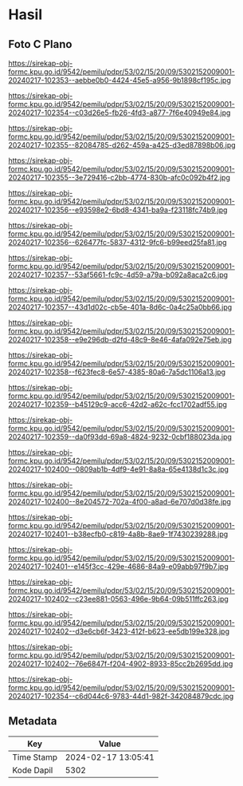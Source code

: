 # Hasil

## Foto C Plano

https://sirekap-obj-formc.kpu.go.id/9542/pemilu/pdpr/53/02/15/20/09/5302152009001-20240217-102353--aebbe0b0-4424-45e5-a956-9b1898cf195c.jpg

https://sirekap-obj-formc.kpu.go.id/9542/pemilu/pdpr/53/02/15/20/09/5302152009001-20240217-102354--c03d26e5-fb26-4fd3-a877-7f6e40949e84.jpg

https://sirekap-obj-formc.kpu.go.id/9542/pemilu/pdpr/53/02/15/20/09/5302152009001-20240217-102355--82084785-d262-459a-a425-d3ed87898b06.jpg

https://sirekap-obj-formc.kpu.go.id/9542/pemilu/pdpr/53/02/15/20/09/5302152009001-20240217-102355--3e729416-c2bb-4774-830b-afc0c092b4f2.jpg

https://sirekap-obj-formc.kpu.go.id/9542/pemilu/pdpr/53/02/15/20/09/5302152009001-20240217-102356--e93598e2-6bd8-4341-ba9a-f23118fc74b9.jpg

https://sirekap-obj-formc.kpu.go.id/9542/pemilu/pdpr/53/02/15/20/09/5302152009001-20240217-102356--626477fc-5837-4312-9fc6-b99eed25fa81.jpg

https://sirekap-obj-formc.kpu.go.id/9542/pemilu/pdpr/53/02/15/20/09/5302152009001-20240217-102357--53af5661-fc9c-4d59-a79a-b092a8aca2c6.jpg

https://sirekap-obj-formc.kpu.go.id/9542/pemilu/pdpr/53/02/15/20/09/5302152009001-20240217-102357--43d1d02c-cb5e-401a-8d6c-0a4c25a0bb66.jpg

https://sirekap-obj-formc.kpu.go.id/9542/pemilu/pdpr/53/02/15/20/09/5302152009001-20240217-102358--e9e296db-d2fd-48c9-8e46-4afa092e75eb.jpg

https://sirekap-obj-formc.kpu.go.id/9542/pemilu/pdpr/53/02/15/20/09/5302152009001-20240217-102358--f623fec8-6e57-4385-80a6-7a5dc1106a13.jpg

https://sirekap-obj-formc.kpu.go.id/9542/pemilu/pdpr/53/02/15/20/09/5302152009001-20240217-102359--b45129c9-acc6-42d2-a62c-fcc1702adf55.jpg

https://sirekap-obj-formc.kpu.go.id/9542/pemilu/pdpr/53/02/15/20/09/5302152009001-20240217-102359--da0f93dd-69a8-4824-9232-0cbf188023da.jpg

https://sirekap-obj-formc.kpu.go.id/9542/pemilu/pdpr/53/02/15/20/09/5302152009001-20240217-102400--0809ab1b-4df9-4e91-8a8a-65e4138d1c3c.jpg

https://sirekap-obj-formc.kpu.go.id/9542/pemilu/pdpr/53/02/15/20/09/5302152009001-20240217-102400--8e204572-702a-4f00-a8ad-6e707d0d38fe.jpg

https://sirekap-obj-formc.kpu.go.id/9542/pemilu/pdpr/53/02/15/20/09/5302152009001-20240217-102401--b38ecfb0-c819-4a8b-8ae9-1f7430239288.jpg

https://sirekap-obj-formc.kpu.go.id/9542/pemilu/pdpr/53/02/15/20/09/5302152009001-20240217-102401--e145f3cc-429e-4686-84a9-e09abb97f9b7.jpg

https://sirekap-obj-formc.kpu.go.id/9542/pemilu/pdpr/53/02/15/20/09/5302152009001-20240217-102402--c23ee881-0563-496e-9b64-09b511ffc263.jpg

https://sirekap-obj-formc.kpu.go.id/9542/pemilu/pdpr/53/02/15/20/09/5302152009001-20240217-102402--d3e6cb6f-3423-412f-b623-ee5db199e328.jpg

https://sirekap-obj-formc.kpu.go.id/9542/pemilu/pdpr/53/02/15/20/09/5302152009001-20240217-102402--76e6847f-f204-4902-8933-85cc2b2695dd.jpg

https://sirekap-obj-formc.kpu.go.id/9542/pemilu/pdpr/53/02/15/20/09/5302152009001-20240217-102354--c6d044c6-9783-44d1-982f-342084879cdc.jpg


## Metadata

| Key        | Value               |
| ---------- | ------------------- |
| Time Stamp | 2024-02-17 13:05:41 |
| Kode Dapil | 5302                |



